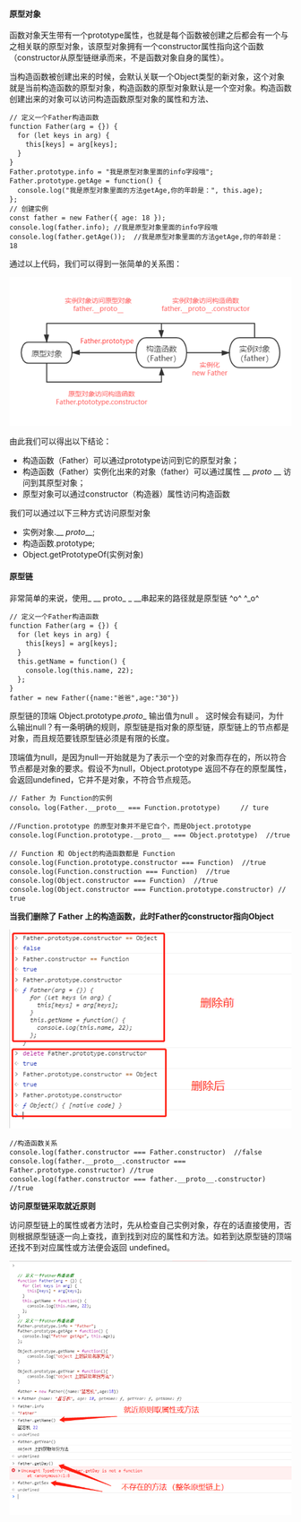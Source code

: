 #### 原型对象

函数对象天生带有一个prototype属性，也就是每个函数被创建之后都会有一个与之相关联的原型对象，该原型对象拥有一个constructor属性指向这个函数（constructor从原型链继承而来，不是函数对象自身的属性）。

当构造函数被创建出来的时候，会默认关联一个Object类型的新对象，这个对象就是当前构造函数的原型对象，构造函数的原型对象默认是一个空对象。构造函数创建出来的对象可以访问构造函数原型对象的属性和方法、

```
// 定义一个Father构造函数
function Father(arg = {}) {
  for (let keys in arg) {
    this[keys] = arg[keys];
  }
}
Father.prototype.info = "我是原型对象里面的info字段哦";
Father.prototype.getAge = function() {
  console.log("我是原型对象里面的方法getAge,你的年龄是：", this.age);
};
// 创建实例
const father = new Father({ age: 18 });
console.log(father.info); //我是原型对象里面的info字段哦
console.log(father.getAge());  //我是原型对象里面的方法getAge,你的年龄是： 18
```

通过以上代码，我们可以得到一张简单的关系图：

![](..\images\img1.png)

由此我们可以得出以下结论：

- 构造函数（Father）可以通过prototype访问到它的原型对象；
- 构造函数（Father）实例化出来的对象（father）可以通过属性 __ _proto_ __ 访问到其原型对象；
- 原型对象可以通过constructor（构造器）属性访问构造函数

我们可以通过以下三种方式访问原型对象

- 实例对象.__ _proto___;
- 构造函数.prototype;
- Object.getPrototypeOf(实例对象)

#### 原型链

非常简单的来说，使用_ __ proto_ _ __串起来的路径就是原型链  ^o^ ^_o^

```
// 定义一个Father构造函数
function Father(arg = {}) {
  for (let keys in arg) {
    this[keys] = arg[keys];
  }
  this.getName = function() {
    console.log(this.name, 22);
  };
}
father = new Father({name:"爸爸",age:"30"})
```

原型链的顶端 Object.prototype._proto__ 输出值为null 。 这时候会有疑问，为什么输出null？有一条明确的规则，原型链是指对象的原型链，原型链上的节点都是对象，而且规范要钱原型链必须是有限的长度。

顶端值为null，是因为null一开始就是为了表示一个空的对象而存在的，所以符合节点都是对象的要求。假设不为null，Object.prototype 返回不存在的原型属性，会返回undefined，它并不是对象，不符合节点规范。

```
// Father 为 Function的实例
consolo。log(Father.__proto__ === Function.prototype)     // ture

//Function.prototype 的原型对象并不是它自个，而是Object.prototype
console.log(Function.prototype.__proto__ === Object.prototype)  //true

// Function 和 Object的构造函数都是 Function
console.log(Function.prototype.constructor === Function)  //true
console.log(Function.construction === Function)  //true
console.log(Object.constructor === Function)  //true
console.log(Object.constructor === Function.prototype.constructor) // true

```

**当我们删除了 Father 上的构造函数，此时Father的constructor指向Object**

![](..\images\img2.jpg)



```
//构造函数关系
console.log(father.constructor === Father.constructor)  //false
console.log(father.__proto__.constructor === Father.prototype.constructor) //true
console.log(father.constructor === father.__proto__.constructor)  //true
```

**访问原型链采取就近原则**

访问原型链上的属性或者方法时，先从检查自己实例对象，存在的话直接使用，否则根据原型链逐一向上查找，直到找到对应的属性和方法。如若到达原型链的顶端还找不到对应属性或方法便会返回 undefined。

![](..\images\img3.jpg)